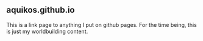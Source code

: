## aquikos.github.io

This is a link page to anything I put on github pages.
For the time being, this is just my worldbuilding content.